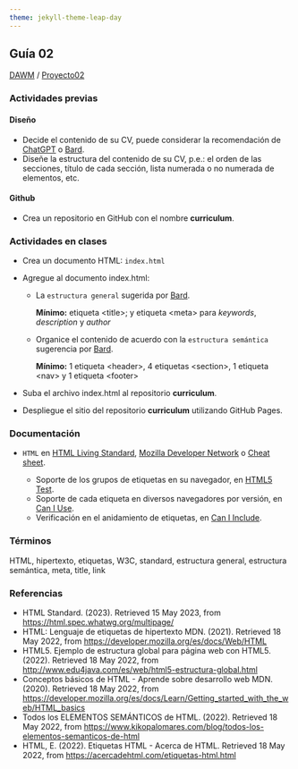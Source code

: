 ```yaml
---
theme: jekyll-theme-leap-day
---
```


## Guía 02

[DAWM](/DAWM/) / [Proyecto02](/DAWM/proyectos/2023/proyecto02)

### Actividades previas

#### Diseño

* Decide el contenido de su CV, puede considerar la recomendación de [ChatGPT](chatgpt/guia02-recomendacion01.png) o [Bard](bard/guia02-bard01.pdf).
* Diseñe la estructura del contenido de su CV, p.e.: el orden de las secciones, título de cada sección, lista numerada o no numerada de elementos, etc.

#### Github

* Crea un repositorio en GitHub con el nombre **curriculum**.

### Actividades en clases

* Crea un documento HTML: `index.html`
* Agregue al documento index.html:
  - La `estructura general` sugerida por [Bard](bard/guia02-bard02.pdf). 

      **Mínimo:** etiqueta &lt;title&gt;; y etiqueta &lt;meta&gt; para _keywords_, 
      _description_ y _author_

  - Organice el contenido de acuerdo con la `estructura semántica` sugerencia por [Bard](bard/guia02-bard03.pdf).
      
      **Mínimo:** 1 etiqueta &lt;header&gt;, 4 etiquetas &lt;section&gt;, 1 etiqueta &lt;nav&gt; y 1 etiqueta &lt;footer&gt; 


* Suba el archivo index.html al repositorio **curriculum**.
* Despliegue el sitio del repositorio **curriculum** utilizando GitHub Pages.

### Documentación

* `HTML` en [HTML Living Standard](https://html.spec.whatwg.org/multipage/), [Mozilla Developer Network](https://developer.mozilla.org/es/docs/Web/HTML) o [Cheat sheet](https://html.com/wp-content/uploads/html5_cheat_sheet_tags.png).

  * Soporte de los grupos de etiquetas en su navegador, en [HTML5 Test](https://html5test.com/).
  * Soporte de cada etiqueta en diversos navegadores por versión, en [Can I Use](https://caniuse.com/).
  * Verificación en el anidamiento de etiquetas, en [Can I Include](https://caninclude.glitch.me/).

### Términos

HTML, hipertexto, etiquetas, W3C, standard, estructura general, estructura semántica, meta, title, link

### Referencias

* HTML Standard. (2023). Retrieved 15 May 2023, from https://html.spec.whatwg.org/multipage/
* HTML: Lenguaje de etiquetas de hipertexto MDN. (2021). Retrieved 18 May 2022, from https://developer.mozilla.org/es/docs/Web/HTML
* HTML5. Ejemplo de estructura global para página web con HTML5. (2022). Retrieved 18 May 2022, from http://www.edu4java.com/es/web/html5-estructura-global.html
* Conceptos básicos de HTML - Aprende sobre desarrollo web MDN. (2020). Retrieved 18 May 2022, from https://developer.mozilla.org/es/docs/Learn/Getting_started_with_the_web/HTML_basics
* Todos los ELEMENTOS SEMÁNTICOS de HTML. (2022). Retrieved 18 May 2022, from https://www.kikopalomares.com/blog/todos-los-elementos-semanticos-de-html
* HTML, E. (2022). Etiquetas HTML - Acerca de HTML. Retrieved 18 May 2022, from https://acercadehtml.com/etiquetas-html.html